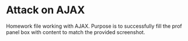 # Attack on AJAX
Homework file working with AJAX. Purpose is to successfully fill the prof panel box with content to match the provided screenshot.

